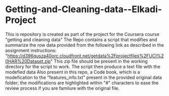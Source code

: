 # Getting-and-Cleaning-data--Elkadi-Project
This is repository is created as part of the project for the Coursera course "getting and cleaning data"
The Repo contains a script that modifies and summarize the row data provided from the following link as described in the assignment instructions: "https://d396qusza40orc.cloudfront.net/getdata%2Fprojectfiles%2FUCI%20HAR%20Dataset.zip"
This zip file should be present in the working directory for the script to work.
The script then produce a text file with the modefied data
Also present in this repo, a Code book, which is a modefication to the "features_info.txt" present in the provided original data folder; the modifications are highlighted within "#" characters to ease the review process if you are familure with the original file.


